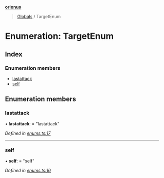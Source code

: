 **[orionuo](../README.md)**

> [Globals](../globals.md) / TargetEnum

# Enumeration: TargetEnum

## Index

### Enumeration members

* [lastattack](targetenum.md#lastattack)
* [self](targetenum.md#self)

## Enumeration members

### lastattack

•  **lastattack**:  = "lastattack"

*Defined in [enums.ts:17](https://github.com/msviha/orionuo/blob/dc53ac6/src/enums.ts#L17)*

___

### self

•  **self**:  = "self"

*Defined in [enums.ts:16](https://github.com/msviha/orionuo/blob/dc53ac6/src/enums.ts#L16)*
